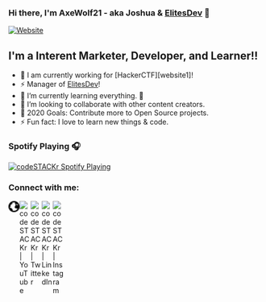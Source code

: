 ### Hi there, I'm AxeWolf21  - aka Joshua & [ElitesDev][website2] 👋

[![Website](https://img.shields.io/static/v1?label=ElitesDev&message=UP&color=brightgreen)](https://www.elitesdev.com/)

## I'm a Interent Marketer, Developer, and Learner!!

- 🔭 I am currently working for [HackerCTF][website1]!
- ⚡ Manager of [ElitesDev][website2]!
- 🌱 I’m currently learning everything. 🤣
- 👯 I’m looking to collaborate with other content creators.
- 🥅 2020 Goals: Contribute more to Open Source projects.
- ⚡ Fun fact: I love to learn new things & code.

### Spotify Playing 🎧

[<img src="https://now-playing-codestackr.vercel.app/api/spotify-playing" alt="codeSTACKr Spotify Playing" width="350" />](https://open.spotify.com/user/e9u1can8lrrfh0isbnmy0h43t?si=wDSpU4VkQXaYNGJJ5tuP5w&nd=1)

### Connect with me:

[<img align="left" alt="codeSTACKr.com" width="22px" src="https://raw.githubusercontent.com/iconic/open-iconic/master/svg/globe.svg" />][website2]
[<img align="left" alt="codeSTACKr | YouTube" width="22px" src="https://cdn.jsdelivr.net/npm/simple-icons@v3/icons/youtube.svg" />][youtube]
[<img align="left" alt="codeSTACKr | Twitter" width="22px" src="https://cdn.jsdelivr.net/npm/simple-icons@v3/icons/twitter.svg" />][twitter]
[<img align="left" alt="codeSTACKr | LinkedIn" width="22px" src="https://cdn.jsdelivr.net/npm/simple-icons@v3/icons/linkedin.svg" />][linkedin]
[<img align="left" alt="codeSTACKr | Instagram" width="22px" src="https://cdn.jsdelivr.net/npm/simple-icons@v3/icons/instagram.svg" />][instagram]

<br />

[website2]: https://www.elitesdev.com/
[twitter]: https://twitter.com/axewolf21
[youtube]: https://youtube.com/c/jbstech
[instagram]: https://instagram.com/axe_wolf_.21
[linkedin]: https://www.linkedin.com/in/axewolf21/
